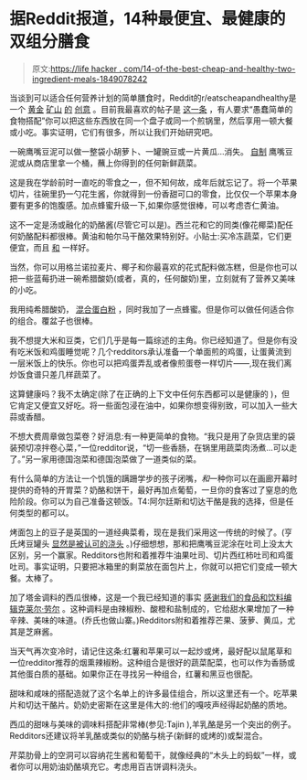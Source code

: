 # 据Reddit报道，14种最便宜、最健康的双组分膳食

> 原文:[https://life hacker . com/14-of-the-best-cheap-and-healthy-two-ingredient-meals-1849078242](https://lifehacker.com/14-of-the-best-cheap-and-healthy-two-ingredient-meals-1849078242)

当谈到可以适合任何营养计划的简单膳食时，Reddit的r/eatscheapandhealthy是一个 [黄金](https://lifehacker.com/10-ways-to-eat-cheap-and-healthy-when-you-dont-have-a-f-1847637443) [矿山](https://lifehacker.com/10-cheap-easy-high-protein-meals-according-to-reddit-1848819522) [的](https://lifehacker.com/how-to-eat-cheap-healthy-and-lazy-according-to-reddi-1847379166) [创意](https://lifehacker.com/10-cheap-and-healthy-cold-lunches-you-should-try-accor-1847166416) 。目前我最喜欢的帖子是 [这一条](https://www.reddit.com/r/EatCheapAndHealthy/comments/oo8uyu/what_are_some_stupidly_easy_food_pairings_that_go/) ，有人要求“愚蠢简单的食物搭配”你可以把这些东西放在同一个盘子或同一个煎锅里，然后享用一顿大餐或小吃。事实证明，它们有很多，所以让我们开始研究吧。

一碗鹰嘴豆泥可以做一整袋小胡萝卜、一罐豌豆或一片黄瓜...消失。 [自制](https://lifehacker.com/to-make-the-best-hummus-peel-your-chickpeas-1846043056) 鹰嘴豆泥或从商店里拿一个桶，蘸上你得到的任何新鲜蔬菜。

这是我在学龄前时一直吃的零食之一，但不知何故，成年后就忘记了。将一个苹果切片，往碗里扔一勺花生酱，你就得到一份香甜可口的零食，比仅仅一个苹果本身要有更多的饱腹感。加点蜂蜜升级一下,如果你感觉很棒，可以考虑杏仁黄油。

这不一定是汤或融化的奶酪酱(尽管它可以是)。西兰花和它的同类(像花椰菜)配任何奶酪配料都很棒。黄油和帕尔马干酪效果特别好。小贴士:买冷冻蔬菜，它们更便宜，而且 [和](https://lifehacker.com/is-frozen-produce-less-nutritious-than-fresh-1493535430) 一样好。

当然，你可以用格兰诺拉麦片、椰子和你最喜欢的花式配料做冻糕，但是你也可以把一些蓝莓扔进一碗希腊酸奶(或者，真的，任何酸奶)里，立刻就有了营养又美味的小吃。

我用纯希腊酸奶， [混合蛋白粉](https://lifehacker.com/mix-protein-powder-into-your-yogurt-1846042865) ，同时我加了一点蜂蜜。但是你可以做任何适合你的组合。覆盆子也很棒。

我不想提大米和豆类，它们几乎是每一篇综述的主角。你已经知道了。但是你有没有吃米饭和鸡蛋睡觉呢？几个redditors承认准备一个单面煎的鸡蛋，让蛋黄流到一层米饭上的快乐。你也可以把鸡蛋弄乱或者像煎蛋卷一样切片——,现在我们离炒饭食谱只差几样蔬菜了。

这算健康吗？我不太确定(除了在正确的上下文中任何东西都可以是健康的 )，但它肯定又便宜又好吃。将一些面包浸在油中，如果你想变得别致，可以加入一些大蒜或香醋。

不想大费周章做包菜卷？好消息:有一种更简单的食物。“我只是用了杂货店里的袋装预切凉拌卷心菜，”一位redditor说，“切一些香肠，在锅里用蔬菜肉汤煮...可以走了。”另一家用德国泡菜和德国泡菜做了一道类似的菜。

有什么简单的方法让一个饥饿的蹒跚学步的孩子闭嘴，*和*一种你可以在画廊开幕时提供的奇特的开胃菜？奶酪和饼干，最好再加点葡萄，一旦你的食客过了窒息的危险阶段。你可以为自己准备这顿饭。T4:阿尔廷斯和切达干酪是我的选择，但是任何类型的都可以。

烤面包上的豆子是英国的一道经典菜肴，现在是我们采用这一传统的时候了。(亨氏烤豆罐头 [显然是被认可的浇头](https://www.christinascucina.com/beans-on-toast-the-proper-british-way-recipe-by-a-brit/) 。)仔细想想，那和把鹰嘴豆泥涂在吐司上没太大区别，另一个赢家。Redditors也附和着推荐牛油果吐司、切片西红柿吐司和鸡蛋吐司。事实证明，只要把冰箱里的剩菜放在面包片上，你就可以把它们变成一顿大餐。太棒了。

加了塔金调料的西瓜很棒，这是一个我已经知道的事实 [感谢我们的食品和饮料编辑克莱尔·劳尔](https://lifehacker.com/season-your-popsicles-with-chili-salt-1847072286) 。这种调料是由辣椒粉、酸橙和盐制成的，它给甜水果增加了一种辛辣、美味的味道。(乔氏也做山寨。)Redditors附和着推荐芒果、菠萝、黄瓜，尤其是芝麻酱。

当天气再次变冷时，请记住这条:红薯和苹果可以一起炒或烤，最好配以鼠尾草和一位redditor推荐的烟熏辣椒粉。这种组合是很好的蔬菜配菜，也可以作为香肠或其他蛋白质的基础。如果你正在寻找另一种组合，红薯和黑豆也很配。

甜味和咸味的搭配造就了这个名单上的许多最佳组合，所以这里还有一个。吃苹果片和切达干酪片。奶奶史密斯在这里是伟大的:他们的嘎吱声经得起奶酪的质地。

西瓜的甜味与美味的调味料搭配非常棒(参见:Tajin ),羊乳酪是另一个突出的例子。Redditors还建议将羊乳酪或类似的奶酪与桃子(新鲜的或烤的)或梨混合。

芹菜肋骨上的空洞可以容纳花生酱和葡萄干，就像经典的“木头上的蚂蚁”一样，或者你可以用奶油奶酪填充它。考虑用百吉饼调料浇头。